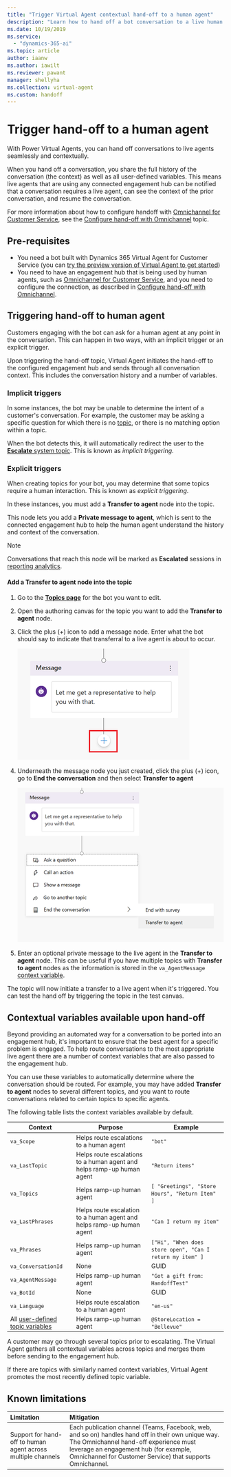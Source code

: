 ```yaml
---
title: "Trigger Virtual Agent contextual hand-off to a human agent"
description: "Learn how to hand off a bot conversation to a live human agent, complete with context and conversation history."
ms.date: 10/19/2019
ms.service:
  - "dynamics-365-ai"
ms.topic: article
author: iaanw  
ms.author: iawilt
ms.reviewer: pawant
manager: shellyha
ms.collection: virtual-agent
ms.custom: handoff
---
```


# Trigger hand-off to a human agent
With Power Virtual Agents, you can hand off conversations to live agents seamlessly and contextually.

When you hand off a conversation, you share the full history of the conversation (the context) as well as all user-defined variables. This means live agents that are using any connected engagement hub can be notified that a conversation requires a live agent, can see the context of the prior conversation, and resume the conversation.

For more information about how to configure handoff with [Omnichannel for Customer Service](https://docs.microsoft.com/dynamics365/omnichannel/omnichannel-customer-service-guide), see the [Configure hand-off with Omnichannel](configuration-hand-off-omnichannel-virtual-agent.md) topic.


## Pre-requisites

- You need a bot built with Dynamics 365 Virtual Agent for Customer Service (you can [try the preview version of Virtual Agent to get started](https://dynamics.microsoft.com/en-us/ai/virtual-agent-for-customer-service/))
- You need to have an engagement hub that is being used by human agents, such as [Omnichannel for Customer Service](https://docs.microsoft.com/en-us/dynamics365/omnichannel/introduction-omnichannel), and you need to configure the connection, as described in [Configure hand-off with Omnichannel](configuration-hand-off-omnichannel-virtual-agent.md).

## Triggering hand-off to human agent
Customers engaging with the bot can ask for a human agent at any point in the conversation. This can happen in two ways, with an implicit trigger or an explicit trigger.

Upon triggering the hand-off topic, Virtual Agent initiates the hand-off to the configured engagement hub and sends through all conversation context. This includes the conversation history and a number of variables.

### Implicit triggers
In some instances, the bot may be unable to determine the intent of a customer's conversation. For example, the customer may be asking a specific question for which there is no [topic](getting-started-create-topics.md), or there is no matching option within a topic. 

When the bot detects this, it will automatically redirect the user to the [**Escalate** system topic](how-to-templates.md). This is known as *implicit triggering*.

### Explicit triggers
When creating topics for your bot, you may determine that some topics require a human interaction. This is known as *explicit triggering*. 

In these instances, you must add a **Transfer to agent** node into the topic.

This node lets you add a **Private message to agent**, which is sent to the connected engagement hub to help the human agent understand the history and context of the conversation.

>[!NOTE]
>Conversations that reach this node will be marked as **Escalated** sessions in [reporting analytics](getting-started-analytics.md).


#### Add a **Transfer to agent** node into the topic

1. Go to the [**Topics page**](getting-started-create-topics.md) for the bot you want to edit.

1. Open the authoring canvas for the topic you want to add the **Transfer to agent** node.

1. Click the plus (+) icon to add a message node. Enter what the bot should say to indicate that transferral to a live agent is about to occur.

    ![Screenshot of adding a node](media/handoff-add-node.png)

1. Underneath the message node you just created, click the plus (+) icon, go to **End the conversation** and then select **Transfer to agent**

    ![Screenshot of adding the node](media/handoff-add-transfer-node.png)

1. Enter an optional private message to the live agent in the **Transfer to agent** node. This can be useful if you have multiple topics with **Transfer to agent** nodes as the information is stored in the `va_AgentMessage` [context variable](#contextual-variables-available-upon-hand-off).

The topic will now initiate a transfer to a live agent when it's triggered. You can test the hand off by triggering the topic in the test canvas.


## Contextual variables available upon hand-off
Beyond providing an automated way for a conversation to be ported into an engagement hub, it's important to ensure that the best agent for a specific problem is engaged. To help route conversations to the most appropriate live agent there are a number of context variables that are also passed to the engagement hub. 

You can use these variables to automatically determine where the conversation should be routed. For example, you may  have added **Transfer to agent** nodes to several different topics, and you want to route conversations related to certain topics to specific agents. 

The following table lists the context variables available by default.

| Context | Purpose | Example |
| ------- | ------- | ------- |
| `va_Scope` | Helps route escalations to a human agent | `"bot"` |
| `va_LastTopic` | Helps route escalations to a human agent and helps ramp-up human agent | `"Return items"` |
| `va_Topics` | Helps ramp-up human agent | `[ "Greetings", "Store Hours", "Return Item" ]` |
| `va_LastPhrases` | Helps route escalation to a human agent and helps ramp-up human agent | `"Can I return my item"` |
| `va_Phrases` | Helps ramp-up human agent | `["Hi", "When does store open", "Can I return my item" ] ` |
| `va_ConversationId` | None | GUID |
| `va_AgentMessage` | Helps ramp-up human agent | `"Got a gift from: HandoffTest"` |
| `va_BotId` | None | GUID |
| `va_Language` | Helps route escalation to a human agent | `"en-us"` |
| All [user-defined topic variables](how-to-variables.md) | Helps ramp-up human agent | `@StoreLocation = "Bellevue"` |

A customer may go through several topics prior to escalating. The Virtual Agent gathers all contextual variables across topics and merges them before sending to the engagement hub. 

If there are topics with similarly named context variables, Virtual Agent promotes the most recently defined topic variable.

## Known limitations
| Limitation | Mitigation |
| :--------- | :--------- |
| Support for hand-off to human agent across multiple channels | Each publication channel (Teams, Facebook, web, and so on) handles hand off in their own unique way. The Omnichannel hand-off experience must leverage an engagement hub (for example, Omnichannel for Customer Service) that supports Omnichannel. |

